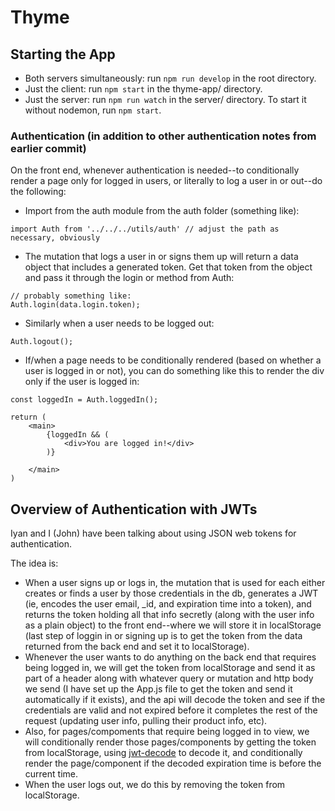 # Thyme

## Starting the App
* Both servers simultaneously: run ```npm run develop``` in the root directory.
* Just the client: run ```npm start``` in the thyme-app/ directory.
* Just the server: run ```npm run watch``` in the server/ directory. To start it without nodemon, run ```npm start```.


### Authentication (in addition to other authentication notes from earlier commit)

On the front end, whenever authentication is needed--to conditionally render a page only for logged in users, or literally to log a user in or out--do the following:

* Import from the auth module from the auth folder (something like):

```
import Auth from '../../../utils/auth' // adjust the path as necessary, obviously
```

* The mutation that logs a user in or signs them up will return a data object that includes a generated token. Get that token from the object and pass it through the login or method from Auth:

```
// probably something like:
Auth.login(data.login.token);
```

* Similarly when a user needs to be logged out:

```
Auth.logout();
```

* If/when a page needs to be conditionally rendered (based on whether a user is logged in or not), you can do something like this to render the div only if the user is logged in:

```
const loggedIn = Auth.loggedIn();

return (
    <main>
        {loggedIn && (
            <div>You are logged in!</div>
        )}

    </main>
)
```
    

## Overview of Authentication with JWTs
Iyan and I (John) have been talking about using JSON web tokens for authentication. 

The idea is: 
* When a user signs up or logs in, the mutation that is used for each either creates or finds a user by those credentials in the db, generates a JWT (ie, encodes the user email, _id, and expiration time into a token), and returns the token holding all that info secretly (along with the user info as a plain object) to the front end--where we will store it in localStorage (last step of loggin in or signing up is to get the token from the data returned from the back end and set it to localStorage).
* Whenever the user wants to do anything on the back end that requires being logged in, we will get the token from localStorage and send it as part of a header along with whatever query or mutation and http body we send (I have set up the App.js file to get the token and send it automatically if it exists), and the api will decode the token and see if the credentials are valid and not expired before it completes the rest of the request (updating user info, pulling their product info, etc). 
* Also, for pages/compoments that require being logged in to view, we will conditionally render those pages/components by getting the token from localStorage, using [jwt-decode](https://www.npmjs.com/package/jwt-decode) to decode it, and conditionally render the page/component if the decoded expiration time is before the current time.
* When the user logs out, we do this by removing the token from localStorage.
